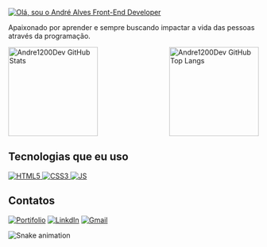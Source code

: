 [![Olá, sou o André Alves Front-End Developer](https://readme-typing-svg.demolab.com?font=Fira+Code&weight=600&size=35&duration=2500&pause=50&color=7cfc00&multiline=true&repeat=false&width=900&height=100&lines=Olá,+sou+o+André+Alves;Front-End+Developer)](https://git.io/typing-svg)

Apaixonado por aprender e sempre buscando impactar a vida das pessoas através da programação.

<div>
  <a href="#">
    <img height="180rem" alt="Andre1200Dev GitHub Stats" src="https://github-readme-stats.vercel.app/api?username=Andre1200Dev&show_icons=true&theme=dark&title_color=7cfc00&include_all_commits=true&count_private=true"/>
    <img height="180rem" align="right" alt="Andre1200Dev GitHub Top Langs" src="https://github-readme-stats.vercel.app/api/top-langs/?username=Andre1200Dev&layout=compact&langs_count=7&theme=dark&title_color=7cfc00" />
  </a>
</div>

## Tecnologias que eu uso
<div style="display: inline_block">
  <a href="#">
    <img alt="HTML5" src="https://img.shields.io/badge/HTML5-E34F26?style=for-the-badge&logo=html5&logoColor=white" />
    <img alt="CSS3" src="https://img.shields.io/badge/CSS3-1572B6?style=for-the-badge&logo=css3&logoColor=white" />
    <img alt="JS" src="https://img.shields.io/badge/JavaScript-F7DF1E?style=for-the-badge&logo=javascript&logoColor=black" />
  </a>
</div>

## Contatos
<div style="display: inline_block">
  <a href="#" target="_blank"><img alt="Portifolio" src="https://img.shields.io/badge/Portfolio-255E63?style=for-the-badge&logo=About.me&logoColor=white" target="_blank" /></a>
  <a href="https://www.linkedin.com/in/andrealves1200/" target="_blank"><img alt="LinkdIn" src="https://img.shields.io/badge/-LinkedIn-%230077B5?style=for-the-badge&logo=linkedin&logoColor=white" target="_blank" /></a>
  <a href ="mailto:andre1200.dev@gmail.com"> <img alt="Gmail" src="https://img.shields.io/badge/-Gmail-%23333?style=for-the-badge&logo=gmail&logoColor=white" target="_blank" /></a>
</div>

![Snake animation](https://github.com/Andre1200Dev/Andre1200Dev/blob/output/github-contribution-grid-snake.svg)
